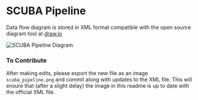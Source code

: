# SCUBA Pipeline #

Data flow diagram is stored in XML format compatible with the open source diagram tool at [draw.io](https://www.draw.io/)

![SCUBA Pipeline Diagram](https://raw.githubusercontent.com/California-Data-Collaborative/scuba-schema/master/scuba_pipeline.png)

### To Contribute
After making edits, please export the new file as an image `scuba_pipeline.png` and commit along with updates to the XML file. This will ensure that (after a slight delay) the image in this readme is up to date with the official XML file.




